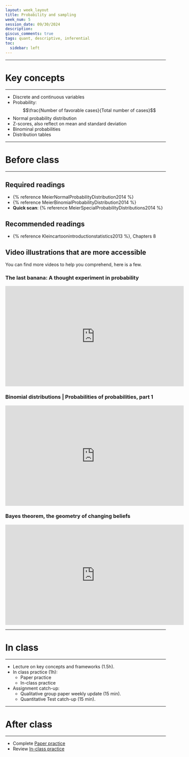 ```yaml
---
layout: week_layout
title: Probability and sampling
week_num: 5
session_date: 09/30/2024
description:
giscus_comments: true
tags: quant, descriptive, inferential
toc:
  sidebar: left
---
```


---
# Key concepts
---

- Discrete and continuous variables
- Probability: $$\frac{Number of favorable cases}{Total number of cases}$$
- Normal probability distribution
- Z-scores, also reflect on mean and standard deviation
- Binominal probabilities
- Distribution tables

---
# Before class
---

## Required readings

- {% reference MeierNormalProbabilityDistribution2014 %}
- {% reference MeierBinomialProbabilityDistribution2014 %}
- **Quick scan**: {% reference MeierSpecialProbabilityDistributions2014 %}

## Recommended readings
- {% reference Kleincartoonintroductionstatistics2013 %}, Chapters 8

## Video illustrations that are more accessible

You can find more videos to help you comprehend, here is a few.

### The last banana: A thought experiment in probability

<iframe width="560" height="315" src="https://www.youtube.com/embed/Kgudt4PXs28" title="YouTube video player" frameborder="0" allow="accelerometer; autoplay; clipboard-write; encrypted-media; gyroscope; picture-in-picture" allowfullscreen></iframe>

### Binomial distributions | Probabilities of probabilities, part 1

<iframe width="560" height="315" src="https://www.youtube.com/embed/8idr1WZ1A7Q" title="YouTube video player" frameborder="0" allow="accelerometer; autoplay; clipboard-write; encrypted-media; gyroscope; picture-in-picture" allowfullscreen></iframe>

### Bayes theorem, the geometry of changing beliefs

<iframe width="560" height="315" src="https://www.youtube.com/embed/HZGCoVF3YvM" title="YouTube video player" frameborder="0" allow="accelerometer; autoplay; clipboard-write; encrypted-media; gyroscope; picture-in-picture" allowfullscreen></iframe>

---
# In class
---

- Lecture on key concepts and frameworks (1.5h).
- In class practice (1h):
	- Paper practice
	- In-class practice
- Assignment catch-up:
  - Qualitative group paper weekly update (15 min).
  - Quantitative Test catch-up (15 min).

---
# After class
---

- Complete [Paper practice](/assignments/#2-participation)
- Review [In-class practice](/assignments/#2-participation)
